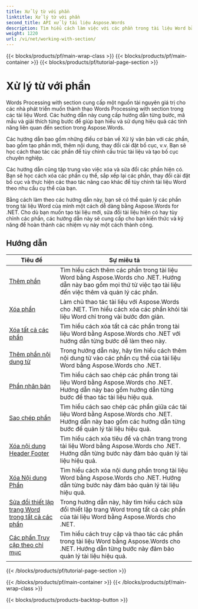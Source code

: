 ```yaml
---
title: Xử lý từ với phần
linktitle: Xử lý từ với phần
second_title: API xử lý tài liệu Aspose.Words
description: Tìm hiểu cách làm việc với các phần trong tài liệu Word bằng Aspose.Words cho .NET. Hướng dẫn từng bước với mã mẫu để tạo, chỉnh sửa và định dạng các phần hiệu quả.
weight: 1220
url: /vi/net/working-with-section/
---
```


{{< blocks/products/pf/main-wrap-class >}}
{{< blocks/products/pf/main-container >}}
{{< blocks/products/pf/tutorial-page-section >}}

# Xử lý từ với phần

Words Processing with section cung cấp một nguồn tài nguyên giá trị cho các nhà phát triển muốn thành thạo Words Processing with section trong các tài liệu Word. Các hướng dẫn này cung cấp hướng dẫn từng bước, mã mẫu và giải thích từng bước để giúp bạn hiểu và sử dụng hiệu quả các tính năng liên quan đến section trong Aspose.Words.

Các hướng dẫn bao gồm những điều cơ bản về Xử lý văn bản với các phần, bao gồm tạo phần mới, thêm nội dung, thay đổi cài đặt bố cục, v.v. Bạn sẽ học cách thao tác các phần để tùy chỉnh cấu trúc tài liệu và tạo bố cục chuyên nghiệp.

Các hướng dẫn cũng tập trung vào việc xóa và sửa đổi các phần hiện có. Bạn sẽ học cách xóa các phần cụ thể, sắp xếp lại các phần, thay đổi cài đặt bố cục và thực hiện các thao tác nâng cao khác để tùy chỉnh tài liệu Word theo nhu cầu cụ thể của bạn.

Bằng cách làm theo các hướng dẫn này, bạn sẽ có thể quản lý các phần trong tài liệu Word của mình một cách dễ dàng bằng Aspose.Words for .NET. Cho dù bạn muốn tạo tài liệu mới, sửa đổi tài liệu hiện có hay tùy chỉnh các phần, các hướng dẫn này sẽ cung cấp cho bạn kiến thức và kỹ năng để hoàn thành các nhiệm vụ này một cách thành công.

 ## Hướng dẫn
| Tiêu đề | Sự miêu tả |
| --- | --- |
| [Thêm phần](./add-section/) | Tìm hiểu cách thêm các phần trong tài liệu Word bằng Aspose.Words cho .NET. Hướng dẫn này bao gồm mọi thứ từ việc tạo tài liệu đến việc thêm và quản lý các phần. |
| [Xóa phần](./delete-section/) | Làm chủ thao tác tài liệu với Aspose.Words cho .NET. Tìm hiểu cách xóa các phần khỏi tài liệu Word chỉ trong vài bước đơn giản. |
| [Xóa tất cả các phần](./delete-all-sections/) | Tìm hiểu cách xóa tất cả các phần trong tài liệu Word bằng Aspose.Words cho .NET với hướng dẫn từng bước dễ làm theo này. |
| [Thêm phần nội dung từ](./append-section-content/) | Trong hướng dẫn này, hãy tìm hiểu cách thêm nội dung từ vào các phần cụ thể của tài liệu Word bằng Aspose.Words cho .NET.  |
| [Phần nhân bản](./clone-section/) | Tìm hiểu cách sao chép các phần trong tài liệu Word bằng Aspose.Words cho .NET. Hướng dẫn này bao gồm hướng dẫn từng bước để thao tác tài liệu hiệu quả. |
| [Sao chép phần](./copy-section/) | Tìm hiểu cách sao chép các phần giữa các tài liệu Word bằng Aspose.Words cho .NET. Hướng dẫn này bao gồm các hướng dẫn từng bước để quản lý tài liệu hiệu quả. |
| [Xóa nội dung Header Footer](./delete-header-footer-content/) | Tìm hiểu cách xóa tiêu đề và chân trang trong tài liệu Word bằng Aspose.Words cho .NET. Hướng dẫn từng bước này đảm bảo quản lý tài liệu hiệu quả.  |
| [Xóa Nội dung Phần](./delete-section-content/) | Tìm hiểu cách xóa nội dung phần trong tài liệu Word bằng Aspose.Words cho .NET. Hướng dẫn từng bước này đảm bảo quản lý tài liệu hiệu quả. |
| [Sửa đổi thiết lập trang Word trong tất cả các phần](./modify-page-setup-in-all-sections/) | Trong hướng dẫn này, hãy tìm hiểu cách sửa đổi thiết lập trang Word trong tất cả các phần của tài liệu Word bằng Aspose.Words cho .NET. |
| [Các phần Truy cập theo chỉ mục](./sections-access-by-index/) | Tìm hiểu cách truy cập và thao tác các phần trong tài liệu Word bằng Aspose.Words cho .NET. Hướng dẫn từng bước này đảm bảo quản lý tài liệu hiệu quả. |
{{< /blocks/products/pf/tutorial-page-section >}}

{{< /blocks/products/pf/main-container >}}
{{< /blocks/products/pf/main-wrap-class >}}

{{< blocks/products/products-backtop-button >}}
